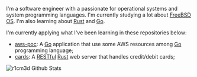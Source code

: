 I'm a software engineer with a passionate for operational systems and system programming languages.
I'm currently studying a lot about [FreeBSD OS](https://www.freebsd.org/). I'm also learning about [Rust](https://www.rust-lang.org/) and [Go](https://golang.org/).

I'm currently applying what I've been learning in these repositories below:  
- [aws-poc](https://github.com/r1cm3d/aws-poc): A [Go](https://golang.org/) application that use some AWS resources among [Go](https://golang.org/) programming language;
- [cards](https://github.com/r1cm3d/cards): A [RESTful](https://www.google.com/url?sa=t&rct=j&q=&esrc=s&source=web&cd=&cad=rja&uact=8&ved=2ahUKEwiioqKBmYvvAhX7JrkGHVy4DTcQFjABegQIBBAD&url=https%3A%2F%2Fen.wikipedia.org%2Fwiki%2FRepresentational_state_transfer&usg=AOvVaw0OzDaMKoo_WiXymUEv7kQr) [Rust](https://www.rust-lang.org/) web server that handles credit/debit cards;

![r1cm3d Github Stats](https://github-readme-stats.vercel.app/api?username=r1cm3d&show_icons=true&count_private=true&theme=dark)
<!--
**r1cm3d/r1cm3d** is a ✨ _special_ ✨ repository because its `README.md` (this file) appears on your GitHub profile.

Here are some ideas to get you started:

- 🔭 I’m currently working on ...
- 🌱 I’m currently learning ...
- 👯 I’m looking to collaborate on ...
- 🤔 I’m looking for help with ...
- 💬 Ask me about ...
- 📫 How to reach me: ...
- 😄 Pronouns: ...
- ⚡ Fun fact: ...
-->
